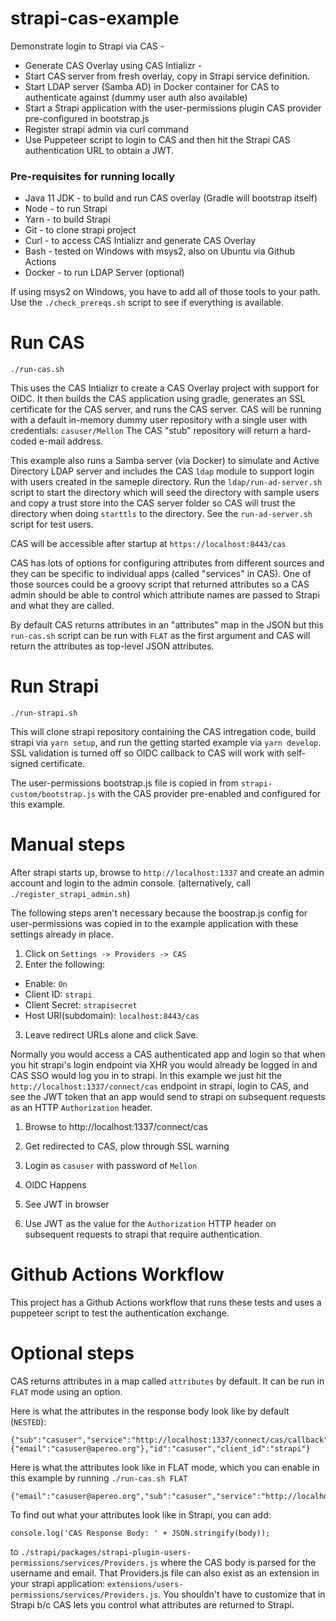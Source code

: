 # strapi-cas-example
Demonstrate login to Strapi via CAS - 
- Generate CAS Overlay using CAS Intializr -
- Start CAS server from fresh overlay, copy in Strapi service definition.
- Start LDAP server (Samba AD) in Docker container for CAS to authenticate against (dummy user auth also available)
- Start a Strapi application with the user-permissions plugin CAS provider pre-configured in bootstrap.js
- Register strapi admin via curl command
- Use Puppeteer script to login to CAS and then hit the Strapi CAS authentication URL to obtain a JWT. 


### Pre-requisites for running locally
- Java 11 JDK - to build and run CAS overlay (Gradle will bootstrap itself)
- Node - to run Strapi
- Yarn - to build Strapi
- Git - to clone strapi project
- Curl - to access CAS Intializr and generate CAS Overlay
- Bash - tested on Windows with msys2, also on Ubuntu via Github Actions
- Docker - to run LDAP Server (optional)

If using msys2 on Windows, you have to add all of those tools to your path. 
Use the `./check_prereqs.sh` script to see if everything is available.

# Run CAS
```
./run-cas.sh
```
This uses the CAS Intializr to create a CAS Overlay project with support for OIDC. 
It then builds the CAS application using gradle, generates an SSL certificate for the CAS server, and runs the CAS server.
CAS will be running with a default in-memory dummy user repository with a single user with credentials: `casuser/Mellon`
The CAS "stub" repository will return a hard-coded e-mail address. 

This example also runs a Samba server (via Docker) to simulate and Active Directory LDAP server and includes the 
CAS `ldap` module to support login with users created in the sameple directory. Run the `ldap/run-ad-server.sh` script to start the directory which
will seed the directory with sample users and copy a trust store into the CAS server folder so CAS will trust the directory 
when doing `starttls` to the directory. See the `run-ad-server.sh` script for test users.

CAS will be accessible after startup at `https://localhost:8443/cas` 

CAS has lots of options for configuring attributes from different sources and they can be specific to individual apps
(called "services" in CAS). One of those sources could be a groovy script that returned attributes so a CAS admin should be 
able to control which attribute names are passed to Strapi and what they are called.

By default CAS returns attributes in an "attributes" map in the JSON but this `run-cas.sh` script can be run with `FLAT` as the 
first argument and CAS will return the attributes as top-level JSON attributes. 

# Run Strapi
```
./run-strapi.sh
```
This will clone strapi repository containing the CAS intregation code, build strapi via `yarn setup`, 
and run the getting started example via `yarn develop`. 
SSL validation is turned off so OIDC callback to CAS will work with self-signed certificate.

The user-permissions bootstrap.js file is copied in from `strapi-custom/bootstrap.js` with the CAS 
provider pre-enabled and configured for this example. 

# Manual steps
After strapi starts up, browse to `http://localhost:1337` and create an admin account and login to the admin console. (alternatively, call `./register_strapi_admin.sh`)

The following steps aren't necessary because the boostrap.js config for user-permissions was copied in 
to the example application with these settings already in place.

1. Click on `Settings -> Providers -> CAS`
2. Enter the following:
- Enable: `On`
- Client ID: `strapi`
- Client Secret: `strapisecret`
- Host URI(subdomain): `localhost:8443/cas`
3. Leave redirect URLs alone and click Save.

Normally you would access a CAS authenticated app and login so that when you hit strapi's login endpoint via XHR you 
would already be logged in and CAS SSO would log you in to strapi. 
In this example we just hit the `http://localhost:1337/connect/cas` endpoint in strapi, 
login to CAS, and see the JWT token that an app would send to strapi on subsequent requests as an HTTP `Authorization` header.

1. Browse to http://localhost:1337/connect/cas

2. Get redirected to CAS, plow through SSL warning

3. Login as `casuser` with password of `Mellon`

4. OIDC Happens

5. See JWT in browser

6. Use JWT as the value for the `Authorization` HTTP header on subsequent requests to strapi that require authentication. 

# Github Actions Workflow
This project has a Github Actions workflow that runs these tests and uses a puppeteer script to test the
authentication exchange.

# Optional steps
CAS returns attributes in a map called `attributes` by default. It can be run in `FLAT` mode using an option. 

Here is what the attributes in the response body look like by default (`NESTED`):
```
{"sub":"casuser","service":"http://localhost:1337/connect/cas/callback","auth_time":1615051264,"attributes":{"email":"casuser@apereo.org"},"id":"casuser","client_id":"strapi"}
```

Here is what the attributes look like in FLAT mode, which you can enable in this example by running `./run-cas.sh FLAT`
```
{"email":"casuser@apereo.org","sub":"casuser","service":"http://localhost:1337/connect/cas/callback","auth_time":1615052215,"id":"casuser","client_id":"strapi"}

```
To find out what your attributes look like in Strapi, you can add:
```
console.log('CAS Response Body: ' + JSON.stringify(body));
```
to `./strapi/packages/strapi-plugin-users-permissions/services/Providers.js` where the CAS body is parsed for the username and email. That Providers.js file can also exist as an extension in your strapi application: `extensions/users-permissions/services/Providers.js`. You shouldn't have to customize that in Strapi b/c CAS lets you control what attributes are returned to Strapi.
